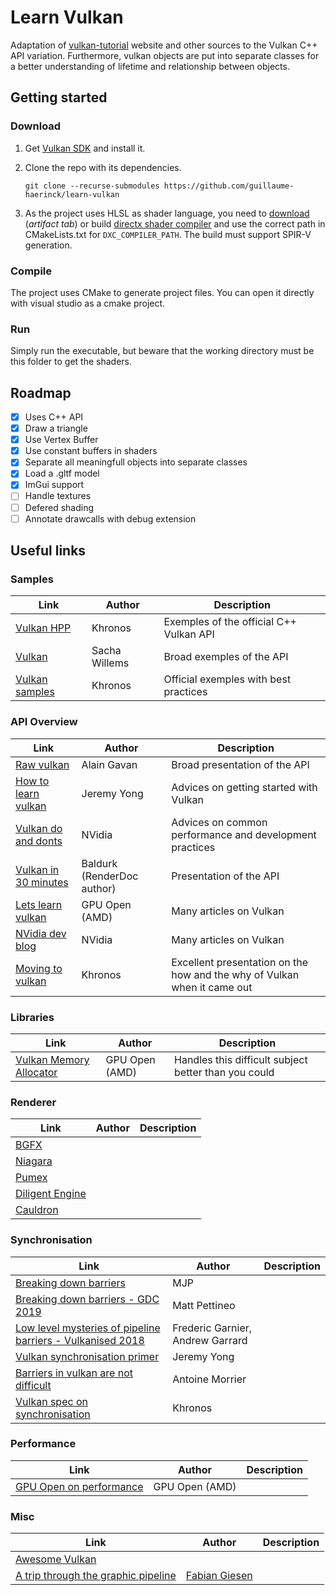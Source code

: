 # Learn Vulkan

Adaptation of [vulkan-tutorial](https://vulkan-tutorial.com/) website and other sources to the Vulkan C++ API variation. Furthermore, vulkan objects are put into separate classes for a better understanding of lifetime and relationship between objects.

## Getting started

### Download

1. Get [Vulkan SDK](https://vulkan.lunarg.com/) and install it. 

2. Clone the repo with its dependencies.

   `git clone --recurse-submodules https://github.com/guillaume-haerinck/learn-vulkan`

3. As the project uses HLSL as shader language, you need to [download](https://ci.appveyor.com/project/antiagainst/directxshadercompiler/branch/master/artifacts) (_artifact tab_) or build [directx shader compiler](https://github.com/microsoft/DirectXShaderCompiler) and use the correct path in CMakeLists.txt for `DXC_COMPILER_PATH`. The build must support SPIR-V generation.

### Compile

The project uses CMake to generate project files. You can open it directly with visual studio as a cmake project.

### Run

Simply run the executable, but beware that the working directory must be this folder to get the shaders.

## Roadmap

- [x] Uses C++ API
- [x] Draw a triangle
- [x] Use Vertex Buffer
- [x] Use constant buffers in shaders
- [x] Separate all meaningfull objects into separate classes
- [x] Load a .gltf model
- [x] ImGui support
- [ ] Handle textures
- [ ] Defered shading
- [ ] Annotate drawcalls with debug extension

## Useful links

### Samples

| Link                                                         | Author        | Description                             |
| ------------------------------------------------------------ | ------------- | --------------------------------------- |
| [Vulkan HPP](https://github.com/KhronosGroup/Vulkan-Hpp/tree/master/samples) | Khronos       | Exemples of the official C++ Vulkan API |
| [Vulkan](https://github.com/SaschaWillems/Vulkan)            | Sacha Willems | Broad exemples of the API               |
| [Vulkan samples](https://github.com/khronosGroup/Vulkan-samples) | Khronos       | Official exemples with best practices   |

### API Overview

| Link                                                         | Author                     | Description                                                  |
| ------------------------------------------------------------ | -------------------------- | ------------------------------------------------------------ |
| [Raw vulkan](https://alain.xyz/blog/raw-vulkan)              | Alain Gavan                | Broad presentation of the API                                |
| [How to learn vulkan](https://www.jeremyong.com/c++/vulkan/graphics/rendering/2018/03/26/how-to-learn-vulkan/) | Jeremy Yong                | Advices on getting started with Vulkan                       |
| [Vulkan do and donts](https://devblogs.nvidia.com/vulkan-dos-donts/) | NVidia                     | Advices on common performance and development practices      |
| [Vulkan in 30 minutes](https://renderdoc.org/vulkan-in-30-minutes.html) | Baldurk (RenderDoc author) | Presentation of the API                                      |
| [Lets learn vulkan](https://gpuopen.com/learn/lets-learn-vulkan/) | GPU Open (AMD)             | Many articles on Vulkan                                      |
| [NVidia dev blog](https://developer.nvidia.com/Vulkan)       | NVidia                     | Many articles on Vulkan                                      |
| [Moving to vulkan](https://www.khronos.org/assets/uploads/developers/library/2016-uk-chapter-moving-to-vulkan/Moving-to-Vulkan_Khronos-UK_May16.pdf) | Khronos                    | Excellent presentation on the how and the why of Vulkan when it came out |

### Libraries

| Link                                                         | Author         | Description                                          |
| ------------------------------------------------------------ | -------------- | ---------------------------------------------------- |
| [Vulkan Memory Allocator](https://github.com/GPUOpen-LibrariesAndSDKs/VulkanMemoryAllocator) | GPU Open (AMD) | Handles this difficult subject better than you could |

### Renderer

| Link                                                         | Author | Description |
| ------------------------------------------------------------ | ------ | ----------- |
| [BGFX](https://github.com/bkaradzic/bgfx)                    |        |             |
| [Niagara](https://github.com/zeux/niagara)                   |        |             |
| [Pumex](https://github.com/pumexx/pumex)                     |        |             |
| [Diligent Engine](https://github.com/DiligentGraphics/DiligentEngine) |        |             |
| [Cauldron](https://github.com/GPUOpen-LibrariesAndSDKs/Cauldron) | | |

### Synchronisation

| Link                                                         | Author                           | Description |
| ------------------------------------------------------------ | -------------------------------- | ----------- |
| [Breaking down barriers](https://mynameismjp.wordpress.com/2018/03/06/breaking-down-barriers-part-1-whats-a-barrier/) | MJP                              |             |
| [Breaking down barriers - GDC 2019](https://gpuopen.com/gdc-presentations/2019/gdc-2019-agtd5-breaking-down-barriers.pdf) | Matt Pettineo                    |             |
| [Low level mysteries of pipeline barriers - Vulkanised 2018](https://www.khronos.org/assets/uploads/developers/library/2018-vulkanised/05-The%20low-level%20mysteries%20of%20pipeline%20barriers_Vulkanised2018.pdf) | Frederic Garnier, Andrew Garrard |             |
| [Vulkan synchronisation primer](https://www.jeremyong.com/vulkan/graphics/rendering/2018/11/22/vulkan-synchronization-primer/) | Jeremy Yong                      |             |
| [Barriers in vulkan are not difficult](http://cpp-rendering.io/barriers-vulkan-not-difficult/) | Antoine Morrier                  |             |
| [Vulkan spec on synchronisation](https://www.khronos.org/registry/vulkan/specs/1.2-extensions/html/vkspec.html#synchronization) | Khronos                          |             |

### Performance

| Link                                                        | Author         | Description |
| ----------------------------------------------------------- | -------------- | ----------- |
| [GPU Open on performance](https://gpuopen.com/performance/) | GPU Open (AMD) |             |

### Misc

| Link                                                         | Author                                          | Description |
| ------------------------------------------------------------ | ----------------------------------------------- | ----------- |
| [Awesome Vulkan](https://github.com/vinjn/awesome-vulkan)    |                                                 |             |
| [A trip through the graphic pipeline](https://fgiesen.wordpress.com/2011/07/09/a-trip-through-the-graphics-pipeline-2011-index/) | [Fabian Giesen](https://fgiesen.wordpress.com/) |             |











